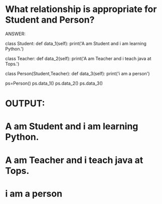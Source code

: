 # What relationship is appropriate for Student and Person?

ANSWER:

class Student:
    def data_1(self):
        print('A am Student and i am learning Python.')

class Teacher:
    def data_2(self):
        print('A am Teacher and i teach java at Tops.')

class Person(Student,Teacher):
    def data_3(self):
        print('i am a person')

ps=Person()
ps.data_1()
ps.data_2()
ps.data_3()

# OUTPUT:
# A am Student and i am learning Python.
# A am Teacher and i teach java at Tops.
# i am a person